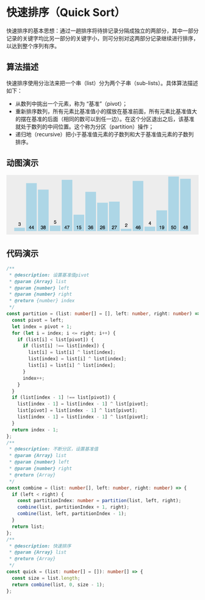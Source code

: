 # 快速排序（Quick Sort）

快速排序的基本思想：通过一趟排序将待排记录分隔成独立的两部分，其中一部分记录的关键字均比另一部分的关键字小，则可分别对这两部分记录继续进行排序，以达到整个序列有序。

## 算法描述

快速排序使用分治法来把一个串（list）分为两个子串（sub-lists）。具体算法描述如下：

- 从数列中挑出一个元素，称为 “基准”（pivot）；
- 重新排序数列，所有元素比基准值小的摆放在基准前面，所有元素比基准值大的摆在基准的后面（相同的数可以到任一边）。在这个分区退出之后，该基准就处于数列的中间位置。这个称为分区（partition）操作；
- 递归地（recursive）把小于基准值元素的子数列和大于基准值元素的子数列排序。

## 动图演示

![快速排序](../../../../assets/ranuts/sort/quick.gif)

## 代码演示

```ts
/**
 * @description: 设置基准值pivot
 * @param {Array} list
 * @param {number} left
 * @param {number} right
 * @return {number} index
 */
const partition = (list: number[] = [], left: number, right: number) => {
  const pivot = left;
  let index = pivot + 1;
  for (let i = index; i <= right; i++) {
    if (list[i] < list[pivot]) {
      if (list[i] !== list[index]) {
        list[i] = list[i] ^ list[index];
        list[index] = list[i] ^ list[index];
        list[i] = list[i] ^ list[index];
      }
      index++;
    }
  }
  if (list[index - 1] !== list[pivot]) {
    list[index - 1] = list[index - 1] ^ list[pivot];
    list[pivot] = list[index - 1] ^ list[pivot];
    list[index - 1] = list[index - 1] ^ list[pivot];
  }
  return index - 1;
};
/**
 * @description: 不断分区，设置基准值
 * @param {Array} list
 * @param {number} left
 * @param {number} right
 * @return {Array}
 */
const combine = (list: number[], left: number, right: number) => {
  if (left < right) {
    const partitionIndex: number = partition(list, left, right);
    combine(list, partitionIndex + 1, right);
    combine(list, left, partitionIndex - 1);
  }
  return list;
};
/**
 * @description: 快速排序
 * @param {Array} list
 * @return {Array}
 */
const quick = (list: number[] = []): number[] => {
  const size = list.length;
  return combine(list, 0, size - 1);
};
```
